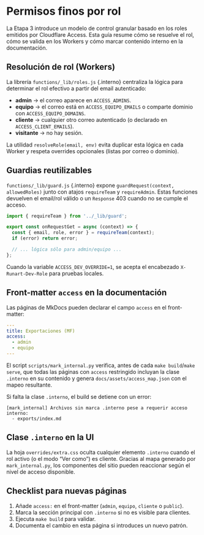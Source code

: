 # Permisos finos por rol

La Etapa 3 introduce un modelo de control granular basado en los roles emitidos por Cloudflare Access. Esta guía resume cómo se resuelve el rol, cómo se valida en los Workers y cómo marcar contenido interno en la documentación.

## Resolución de rol (Workers)

La librería `functions/_lib/roles.js` {.interno} centraliza la lógica para determinar el rol efectivo a partir del email autenticado:

- **admin** → el correo aparece en `ACCESS_ADMINS`.
- **equipo** → el correo está en `ACCESS_EQUIPO_EMAILS` o comparte dominio con `ACCESS_EQUIPO_DOMAINS`.
- **cliente** → cualquier otro correo autenticado (o declarado en `ACCESS_CLIENT_EMAILS`).
- **visitante** → no hay sesión.

La utilidad `resolveRole(email, env)` evita duplicar esta lógica en cada Worker y respeta overrides opcionales (listas por correo o dominio).

## Guardias reutilizables

`functions/_lib/guard.js` {.interno} expone `guardRequest(context, allowedRoles)` junto con atajos `requireTeam` y `requireAdmin`. Estas funciones devuelven el email/rol válido o un `Response` 403 cuando no se cumple el acceso.

```javascript
import { requireTeam } from '../_lib/guard';

export const onRequestGet = async (context) => {
  const { email, role, error } = requireTeam(context);
  if (error) return error;

  // ... lógica sólo para admin/equipo ...
};
```

Cuando la variable `ACCESS_DEV_OVERRIDE=1`, se acepta el encabezado `X-Runart-Dev-Role` para pruebas locales.

## Front-matter `access` en la documentación

Las páginas de MkDocs pueden declarar el campo `access` en el front-matter:

```yaml
---
title: Exportaciones (MF)
access:
  - admin
  - equipo
---
```

El script `scripts/mark_internal.py` verifica, antes de cada `make build`/`make serve`, que todas las páginas con `access` restringido incluyan la clase `.interno` en su contenido y genera `docs/assets/access_map.json` con el mapeo resultante.

Si falta la clase `.interno`, el build se detiene con un error:

```text
[mark_internal] Archivos sin marca .interno pese a requerir acceso interno:
  - exports/index.md
```

## Clase `.interno` en la UI

La hoja `overrides/extra.css` oculta cualquier elemento `.interno` cuando el rol activo (o el modo “Ver como”) es cliente. Gracias al mapa generado por `mark_internal.py`, los componentes del sitio pueden reaccionar según el nivel de acceso disponible.

## Checklist para nuevas páginas

1. Añade `access:` en el front-matter (`admin`, `equipo`, `cliente` o `public`).
2. Marca la sección principal con `.interno` si no es visible para clientes.
3. Ejecuta `make build` para validar.
4. Documenta el cambio en esta página si introduces un nuevo patrón.
